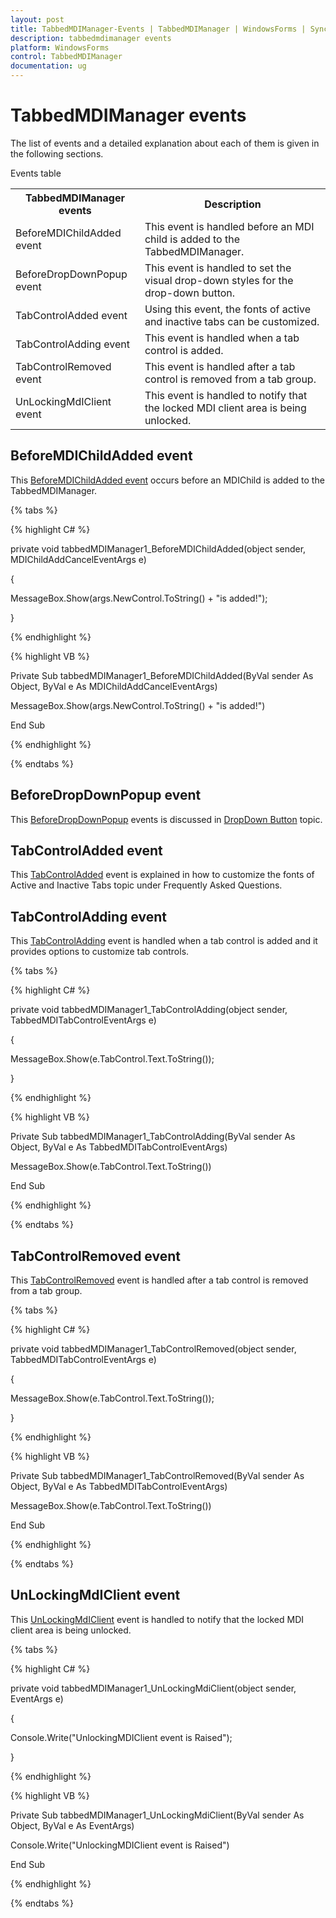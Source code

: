 ```yaml
---
layout: post
title: TabbedMDIManager-Events | TabbedMDIManager | WindowsForms | Syncfusion
description: tabbedmdimanager events
platform: WindowsForms
control: TabbedMDIManager 
documentation: ug
---
```


# TabbedMDIManager events

The list of events and a detailed explanation about each of them is given in the following sections.

Events table

<table>
<tr>
<th>
 TabbedMDIManager events</th><th>
Description</th></tr>
<tr>
<td>
BeforeMDIChildAdded event</td><td>
This event is handled before an MDI child is added to the TabbedMDIManager.</td></tr>
<tr>
<td>
BeforeDropDownPopup event</td><td>
This event is handled to set the visual drop-down styles for the drop-down button. </td></tr>
<tr>
<td>
TabControlAdded event</td><td>
Using this event, the fonts of active and inactive tabs can be customized.</td></tr>
<tr>
<td>
TabControlAdding event</td><td>
This event is handled when a tab control is added.</td></tr>
<tr>
<td>
TabControlRemoved event</td><td>
This event is handled after a tab control is removed from a tab group.</td></tr>
<tr>
<td>
UnLockingMdIClient event</td><td>
This event is handled to notify that the locked MDI client area is being unlocked.</td></tr>
</table>

## BeforeMDIChildAdded event

This [BeforeMDIChildAdded event](https://help.syncfusion.com/cr/windowsforms/Syncfusion.Tools.Windows~Syncfusion.Windows.Forms.Tools.TabbedMDIManager~BeforeMDIChildAdded_EV.html) occurs before an MDIChild is added to the TabbedMDIManager.

{% tabs %}

{% highlight C# %}



private void tabbedMDIManager1_BeforeMDIChildAdded(object sender, MDIChildAddCancelEventArgs e)

{

MessageBox.Show(args.NewControl.ToString() + "is added!");

}

{% endhighlight %}

{% highlight VB %}



Private Sub tabbedMDIManager1_BeforeMDIChildAdded(ByVal sender As Object, ByVal e As MDIChildAddCancelEventArgs)

MessageBox.Show(args.NewControl.ToString() + "is added!")

End Sub

{% endhighlight %}

{% endtabs %}

## BeforeDropDownPopup event

This [BeforeDropDownPopup](https://help.syncfusion.com/cr/windowsforms/Syncfusion.Tools.Windows~Syncfusion.Windows.Forms.Tools.TabbedMDIManager~BeforeDropDownPopup_EV.html) events is discussed in [DropDown Button](https://help.syncfusion.com/windowsforms/tabbedmdi/button-settings#drop-down-button) topic.

## TabControlAdded event

This [TabControlAdded](https://help.syncfusion.com/cr/windowsforms/Syncfusion.Tools.Windows~Syncfusion.Windows.Forms.Tools.TabbedMDIManager~TabControlAdded_EV.html) event is explained in how to customize the fonts of Active and Inactive Tabs topic under Frequently Asked Questions. 

## TabControlAdding event

This [TabControlAdding](https://help.syncfusion.com/cr/windowsforms/Syncfusion.Tools.Windows~Syncfusion.Windows.Forms.Tools.TabbedMDIManager~TabControlAdding_EV.html) event is handled when a tab control is added and it provides options to customize tab controls.

{% tabs %}

{% highlight C# %}



private void tabbedMDIManager1_TabControlAdding(object sender, TabbedMDITabControlEventArgs e)

{

MessageBox.Show(e.TabControl.Text.ToString());

}

{% endhighlight %}

{% highlight VB %}



Private Sub tabbedMDIManager1_TabControlAdding(ByVal sender As Object, ByVal e As TabbedMDITabControlEventArgs)

MessageBox.Show(e.TabControl.Text.ToString())

End Sub

{% endhighlight %}

{% endtabs %}

## TabControlRemoved event

This [TabControlRemoved](https://help.syncfusion.com/cr/windowsforms/Syncfusion.Tools.Windows~Syncfusion.Windows.Forms.Tools.TabbedMDIManager~TabControlRemoved_EV.html) event is handled after a tab control is removed from a tab group.

{% tabs %}

{% highlight C# %}



private void tabbedMDIManager1_TabControlRemoved(object sender, TabbedMDITabControlEventArgs e)

{

MessageBox.Show(e.TabControl.Text.ToString());

}

{% endhighlight %}

{% highlight VB %}



Private Sub tabbedMDIManager1_TabControlRemoved(ByVal sender As Object, ByVal e As TabbedMDITabControlEventArgs)

MessageBox.Show(e.TabControl.Text.ToString())

End Sub

{% endhighlight %}

{% endtabs %}



## UnLockingMdIClient event

This [UnLockingMdIClient](https://help.syncfusion.com/cr/windowsforms/Syncfusion.Tools.Windows~Syncfusion.Windows.Forms.Tools.TabbedMDIManager~UnLockingMdiClient_EV.html) event is handled to notify that the locked MDI client area is being unlocked.

{% tabs %}

{% highlight C# %}



private void tabbedMDIManager1_UnLockingMdiClient(object sender, EventArgs e)

{

Console.Write("UnlockingMDIClient event is Raised");

}

{% endhighlight %}

{% highlight VB %}



Private Sub tabbedMDIManager1_UnLockingMdiClient(ByVal sender As Object, ByVal e As EventArgs)

Console.Write("UnlockingMDIClient event is Raised")

End Sub

{% endhighlight %}

{% endtabs %}

